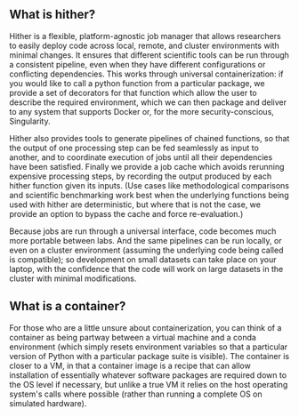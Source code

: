 ## What is hither?

Hither is a flexible, platform-agnostic job manager that allows researchers to easily deploy code across local, remote, and cluster environments with minimal changes. It ensures that different scientific tools can be run through a consistent pipeline, even when they have different configurations or conflicting dependencies. This works through universal containerization: if you would like to call a python function from a particular package, we provide a set of decorators for that function which allow the user to describe the required environment, which we can then package and deliver to any system that supports Docker or, for the more security-conscious, Singularity.

Hither also provides tools to generate pipelines of chained functions, so that the output of one processing step can be fed seamlessly as input to another, and to coordinate execution of jobs until all their dependencies have been satisfied. Finally we provide a job cache which avoids rerunning expensive processing steps, by recording the output produced by each hither function given its inputs. (Use cases like methodological comparisons and scientific benchmarking work best when the underlying functions being used with hither are deterministic, but where that is not the case, we provide an option to bypass the cache and force re-evaluation.)

Because jobs are run through a universal interface, code becomes much more portable between labs. And the same pipelines can be run locally, or even on a cluster environment (assuming the underlying code being called is compatible); so development on small datasets can take place on your laptop, with the confidence that the code will work on large datasets in the cluster with minimal modifications.

## What is a container?

For those who are a little unsure about containerization, you can think of a container as being partway between a virtual machine and a conda environment (which simply resets environment variables so that a particular version of Python with a particular package suite is visible). The container is closer to a VM, in that a container image is a recipe that can allow installation of essentially whatever software packages are required down to the OS level if necessary, but unlike a true VM it relies on the host operating system's calls where possible (rather than running a complete OS on simulated hardware).
